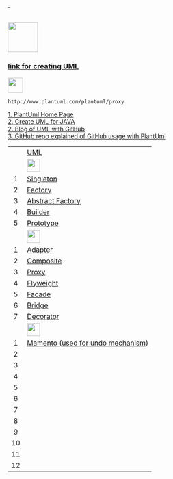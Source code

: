 ###### _

<img src="https://img.shields.io/badge/-JAVA Design Patterns%20-blue" height=70px>

### [link for creating UML</br>](#_)

<img src="https://img.shields.io/badge/Note-Repository%20must%20be%20PUBLIC%20in%20order%20to%20be%20able%20to%20use%20plantuml%20Proxy-brown" height=35px>

```
http://www.plantuml.com/plantuml/proxy
```



[1. PlantUml Home Page](https://plantuml.com/) </br>
[2. Create UML for JAVA](https://plantuml.com/class-diagram) </br>
[2. Blog of UML with GitHub](https://blog.anoff.io/2018-07-31-diagrams-with-plantuml/) </br>
[3. GitHub repo explained of GitHub usage with PlantUml](https://github.com/jonashackt/plantuml-markdown) </br>


|     |             |
|:---:|:------------------------------| 
|     |[UML](https://github.com/sshalem/JAVA/blob/master/_8_Design_Patterns/UML/README.md)|
|     |[<img src="https://img.shields.io/badge/-Creational%20-blue" height=30px>](https://github.com/sshalem/JAVA/tree/master/_10_Design_Patterns/Behavioural)  |
|  1  |[Singleton]()   | 
|  2  |[Factory]()   | 
|  3  |[Abstract Factory]()   | 
|  4  |[Builder]()   | 
|  5  |[Prototype]()   | 
|     |[<img src="https://img.shields.io/badge/-Structural%20-blue" height=30px>](https://github.com/sshalem/JAVA/tree/master/_10_Design_Patterns/Behavioural)  |
|  1  |[Adapter]()   | 
|  2  |[Composite]()   | 
|  3  |[Proxy]()   | 
|  4  |[Flyweight]()   | 
|  5  |[Facade]()   | 
|  6  |[Bridge]()   | 
|  7  |[Decorator]()   | 
|     |[<img src="https://img.shields.io/badge/-Behavioural%20-blue" height=30px>](https://github.com/sshalem/JAVA/tree/master/10_Design_Patterns/Behavioural)  |
|  1  |[Mamento (used for undo mechanism)](https://github.com/sshalem/JAVA/tree/master/_8_Design_Patterns/Behavioural/Mamento)   | 
|  2  |[]()   | 
|  3  |[]()   | 
|  4  |[]()   | 
|  5  |[]()   | 
|  6  |[]()   | 
|  7  |[]()   | 
|  8  |[]()   | 
|  9  |[]()   | 
|  10  |[]()   | 
|  11  |[]()   | 
|  12  |[]()   | 


